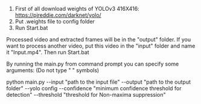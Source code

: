 1. First of all download weights of YOLOv3 416X416: https://pjreddie.com/darknet/yolo/
2. Put .weights file to config folder
3. Run Start.bat 

Processed video and extracted frames will be in the "output" folder.
If you want to process another video, put this video in the "input" folder and name it "Input.mp4". Then run Start.bat

By running the main.py from command prompt you can specify some arguments:
(Do not type " " symbols)

python main.py --input "path to the input file" --output "path to the output folder" --yolo config --confidence "minimum confidence threshold for detection" --threshold "threshold for Non-maxima suppression"
